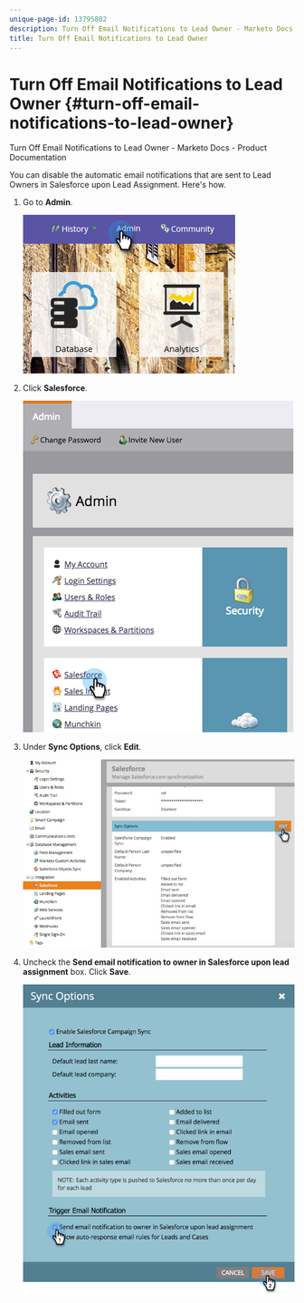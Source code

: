 ```yaml
---
unique-page-id: 13795802
description: Turn Off Email Notifications to Lead Owner - Marketo Docs - Product Documentation
title: Turn Off Email Notifications to Lead Owner
---
```


# Turn Off Email Notifications to Lead Owner {#turn-off-email-notifications-to-lead-owner}

Turn Off Email Notifications to Lead Owner - Marketo Docs - Product Documentation

You can disable the automatic email notifications that are sent to Lead Owners in Salesforce upon Lead Assignment. Here's how.

1. Go to **Admin**.

   ![](assets/admin-1.png)

1. Click **Salesforce**.

   ![](assets/adminsalesforce.png)

1. Under **Sync Options**, click **Edit**.

   ![](assets/salesforcesummary2.jpg)

1. Uncheck the **Send email notification to owner in Salesforce upon lead assignment** box. Click **Save**.

   ![](assets/new-screen.png)

